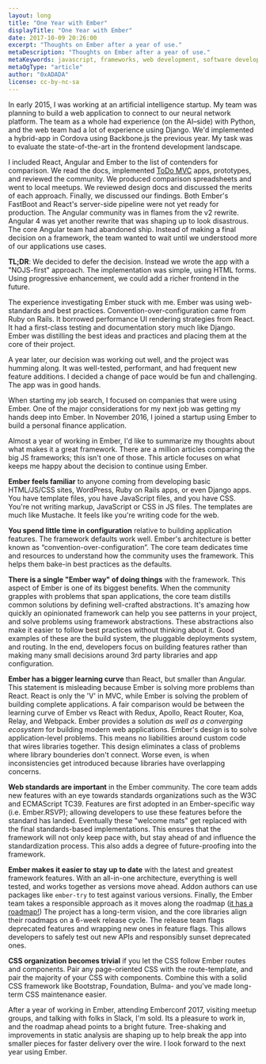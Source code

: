 ```yaml
---
layout: long
title: "One Year with Ember"
displayTitle: "One Year with Ember"
date: 2017-10-09 20:26:00
excerpt: "Thoughts on Ember after a year of use."
metaDescription: "Thoughts on Ember after a year of use."
metaKeywords: javascript, frameworks, web development, software development, progressive web apps,
metaOgType: "article"
author: "0xADADA"
license: cc-by-nc-sa
---
```


In early 2015, I was working at an artificial intelligence startup. My team was planning to build a web application to connect to our neural network platform. The team as a whole had experience (on the AI–side) with Python, and the web team had a lot of experience using Django. We'd implemented a hybrid-app in Cordova using Backbone.js the previous year. My task was to evaluate the state-of-the-art in the frontend development landscape. 

I included React, Angular and Ember to the list of contenders for comparison. We read the docs, implemented [ToDo MVC](http://todomvc.com/) apps, prototypes, and reviewed the community. We produced comparison spreadsheets and went to local meetups. We reviewed design docs and discussed the merits of each approach. Finally, we discussed our findings. Both Ember's FastBoot and React's server-side pipeline were not yet ready for production. The Angular community was in flames from the v2 rewrite. Angular 4 was yet another rewrite that was shaping up to look disastrous. The core Angular team had abandoned ship. Instead of making a final decision on a framework, the team wanted to wait until we understood more of our applications use cases.

**TL;DR**: We decided to defer the decision. Instead we wrote the app with a "NOJS-first" approach. The implementation was simple, using HTML forms. Using progressive enhancement, we could add a richer frontend in the future.

The experience investigating Ember stuck with me. Ember was using web-standards and best practices. Convention-over-configuration came from Ruby on Rails. It borrowed performance UI rendering strategies from React. It had a first-class testing and documentation story much like Django. Ember was distilling the best ideas and practices and placing them at the core of their project.

A year later, our decision was working out well, and the project was humming along. It was well-tested, performant, and had frequent new feature additions. I decided a change of pace would be fun and challenging. The app was in good hands.

When starting my job search, I focused on companies that were using Ember. One of the major considerations for my next job was getting my hands deep into Ember. In November 2016, I joined a startup using Ember to build a personal finance application.

Almost a year of working in Ember, I'd like to summarize my thoughts about what makes it a great framework. There are a million articles comparing the big JS frameworks; this isn't one of those. This article focuses on what keeps me happy about the decision to continue using Ember.

**Ember feels familiar** to anyone coming from developing basic HTML/JS/CSS sites, WordPress, Ruby on Rails apps, or even Django apps. You have template files, you have JavaScript files, and you have CSS. You're not writing markup, JavaScript or CSS in JS files. The templates are much like Mustache. It feels like you're writing code for the web.

**You spend little time in configuration** relative to building application features. The framework defaults work well. Ember's architecture is better known as “convention-over-configuration”. The core team dedicates time and resources to understand how the community uses the framework. This helps them bake-in best practices as the defaults. 

**There is a single "Ember way" of doing things** with the framework. This aspect of Ember is one of its biggest benefits. When the community grapples with problems that span applications, the core team distills common solutions by defining well-crafted abstractions. It's amazing how quickly an opinionated framework can help you see patterns in your project, and solve problems using framework abstractions. These abstractions also make it easier to follow best practices without thinking about it. Good examples of these are the build system, the pluggable deployments system, and routing. In the end, developers focus on building features rather than making many small decisions around 3rd party libraries and app configuration.

**Ember has a bigger learning curve** than React, but smaller than Angular. This statement is misleading because Ember is solving more problems than React. React is only the 'V' in MVC, while Ember is solving the problem of building complete applications. A fair comparison would be between the learning curve of Ember vs React with Redux, Apollo, React Router, Koa, Relay, and Webpack. Ember provides a solution _as well as a converging ecosystem_ for building modern web applications. Ember's design is to solve application-level problems. This means no liabilities around custom code that wires libraries together. This design eliminates a class of problems where library bounderies don't connect. Worse even, is when inconsistencies get introduced because libraries have overlapping concerns. 

**Web standards are important** in the Ember community. The core team adds new features with an eye towards standards organizations such as the W3C and ECMAScript TC39. Features are first adopted in an Ember-specific way (i.e. Ember.RSVP); allowing developers to use these features before the standard has landed. Eventually these "welcome mats" get replaced with the final standards-based implementations. This ensures that the framework will not only keep pace with, but stay ahead of and influence the standardization process. This also adds a degree of future-proofing into the framework.

**Ember makes it easier to stay up to date** with the latest and greatest framework features. With an all-in-one architecture, everything is well tested, and works together as versions move ahead. Addon authors can use packages like `ember-try` to test against various versions. Finally, the Ember team takes a responsible approach as it moves along the roadmap ([it has a roadmap!](https://emberjs.com/statusboard)) The project has a long-term vision, and the core libraries align their roadmaps on a 6-week release cycle. The release team flags deprecated features and wrapping new ones in feature flags. This allows developers to safely test out new APIs and responsibly sunset deprecated ones.

**CSS organization becomes trivial** if you let the CSS follow Ember routes and components. Pair any page-oriented CSS with the route-template, and pair the majority of your CSS with components. Combine this with a solid CSS framework like Bootstrap, Foundation, Bulma- and you've made long-term CSS maintenance easier.

After a year of working in Ember, attending Emberconf 2017, visiting meetup groups, and talking with folks in Slack, I'm sold. Its a pleasure to work in, and the roadmap ahead points to a bright future. Tree-shaking and improvements in static analysis are shaping up to help break the app into smaller pieces for faster delivery over the wire. I look forward to the next year using Ember.
